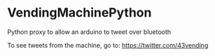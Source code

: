 VendingMachinePython
====================

Python proxy to allow an arduino to tweet over bluetooth

To see tweets from the machine, go to: https://twitter.com/43vending
